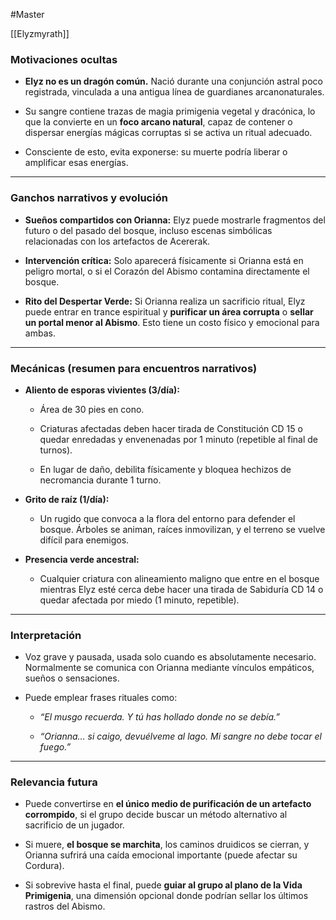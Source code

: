 #Master 

[[Elyzmyrath]]

### Motivaciones ocultas

- **Elyz no es un dragón común.** Nació durante una conjunción astral poco registrada, vinculada a una antigua línea de guardianes arcanonaturales.
    
- Su sangre contiene trazas de magia primigenia vegetal y dracónica, lo que la convierte en un **foco arcano natural**, capaz de contener o dispersar energías mágicas corruptas si se activa un ritual adecuado.
    
- Consciente de esto, evita exponerse: su muerte podría liberar o amplificar esas energías.
    

---

### Ganchos narrativos y evolución

- **Sueños compartidos con Orianna:** Elyz puede mostrarle fragmentos del futuro o del pasado del bosque, incluso escenas simbólicas relacionadas con los artefactos de Acererak.
    
- **Intervención crítica:** Solo aparecerá físicamente si Orianna está en peligro mortal, o si el Corazón del Abismo contamina directamente el bosque.
    
- **Rito del Despertar Verde:** Si Orianna realiza un sacrificio ritual, Elyz puede entrar en trance espiritual y **purificar un área corrupta** o **sellar un portal menor al Abismo**. Esto tiene un costo físico y emocional para ambas.
    

---

### Mecánicas (resumen para encuentros narrativos)

- **Aliento de esporas vivientes (3/día):**
    
    - Área de 30 pies en cono.
        
    - Criaturas afectadas deben hacer tirada de Constitución CD 15 o quedar enredadas y envenenadas por 1 minuto (repetible al final de turnos).
        
    - En lugar de daño, debilita físicamente y bloquea hechizos de necromancia durante 1 turno.
        
- **Grito de raíz (1/día):**
    
    - Un rugido que convoca a la flora del entorno para defender el bosque. Árboles se animan, raíces inmovilizan, y el terreno se vuelve difícil para enemigos.
        
- **Presencia verde ancestral:**
    
    - Cualquier criatura con alineamiento maligno que entre en el bosque mientras Elyz esté cerca debe hacer una tirada de Sabiduría CD 14 o quedar afectada por miedo (1 minuto, repetible).
        

---

### Interpretación

- Voz grave y pausada, usada solo cuando es absolutamente necesario. Normalmente se comunica con Orianna mediante vínculos empáticos, sueños o sensaciones.
    
- Puede emplear frases rituales como:
    
    - _“El musgo recuerda. Y tú has hollado donde no se debía.”_
        
    - _“Orianna… si caigo, devuélveme al lago. Mi sangre no debe tocar el fuego.”_
        

---

### Relevancia futura

- Puede convertirse en **el único medio de purificación de un artefacto corrompido**, si el grupo decide buscar un método alternativo al sacrificio de un jugador.
    
- Si muere, **el bosque se marchita**, los caminos druidicos se cierran, y Orianna sufrirá una caída emocional importante (puede afectar su Cordura).
    
- Si sobrevive hasta el final, puede **guiar al grupo al plano de la Vida Primigenia**, una dimensión opcional donde podrían sellar los últimos rastros del Abismo.